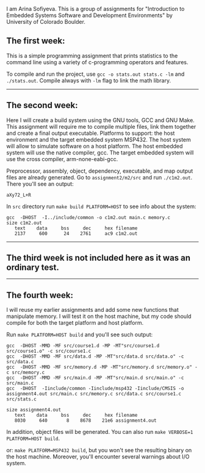 I am Arina Sofiyeva. 
This is a group of assignments for "Introduction to Embedded Systems Software and Development Environments"
by University of Colorado Boulder.

<h2>The first week:</h2>
This is a simple programming assignment that prints statistics to the command line using a variety of c-programming operators and features.

To compile and run the project, use ``gcc -o stats.out stats.c -lm`` and ``./stats.out``.
Compile always with ``-lm`` flag to link the math library.

--------------------------------------------------------------------------
<h2>The second week:</h2>
Here I will create a build system using the GNU tools, GCC and GNU Make. 
This assignment will require me to compile multiple files, link them together and create a final output executable. 
Platforms to support: the host environment and the target embedded system MSP432. 
The host system will allow to simulate software on a host platform.
The host embedded system will use the native compiler, gcc. 
The target embedded system will use the cross compiler, arm-none-eabi-gcc.

Preprocessor, assembly, object, dependency, executable, and map output files are already generated.
Go to `assignment2/m2/src` and run `./c1m2.out`. There you'll see an output:
````
aXy72_L+R
````

In ``src`` directory run ``make build PLATFORM=HOST`` to see info about the system:
````
gcc  -DHOST  -I../include/common -o c1m2.out main.c memory.c
size c1m2.out
   text    data     bss     dec     hex filename
   2137     600      24    2761     ac9 c1m2.out
````
--------------------------------------------------------
<h2>The third week is not included here as it was an ordinary test.</h2>

----------------------------------------------------------
<h2>The fourth week:</h2>
I will reuse my earlier assignments and add some new functions that manipulate memory. 
I will test it on the host machine, but my code should compile for both the target platform and host platform.

Run ``make PLATFORM=HOST build`` and you'll see such output:
```
gcc  -DHOST -MMD -MF src/course1.d -MP -MT"src/course1.d src/course1.o" -c src/course1.c
gcc  -DHOST -MMD -MF src/data.d -MP -MT"src/data.d src/data.o" -c src/data.c
gcc  -DHOST -MMD -MF src/memory.d -MP -MT"src/memory.d src/memory.o" -c src/memory.c
gcc  -DHOST -MMD -MF src/main.d -MP -MT"src/main.d src/main.o" -c src/main.c
gcc  -DHOST  -Iinclude/common -Iinclude/msp432 -Iinclude/CMSIS -o assignment4.out src/main.c src/memory.c src/data.c src/course1.c src/stats.c

size assignment4.out
   text    data     bss     dec     hex filename
   8030     640       8    8678    21e6 assignment4.out

```
In addition, object files will be generated.
You can also run ``make VERBOSE=1 PLATFORM=HOST build``.

or: ``make PLATFORM=MSP432 build``, but you won't see the resulting binary on the host machine.
Moreover, you'll encounter several warnings about I/O system.
